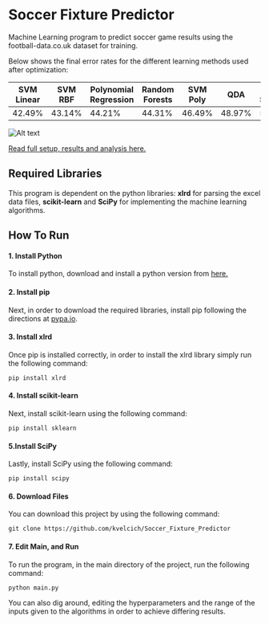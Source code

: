 # Soccer Fixture Predictor
Machine Learning program to predict soccer game results using the football-data.co.uk dataset for training.

Below shows the final error rates for the different learning methods used after optimization:

| SVM Linear | SVM RBF | Polynomial Regression | Random Forests | SVM Poly | QDA | SVM Sigmoid |
| --- | --- | --- | --- | --- | --- | --- |
| 42.49% | 43.14% | 44.21% | 44.31% | 46.49% | 48.97% | 58.7% |

![Alt text](http://kevin.velci.ch/Results.png)


[Read full setup, results and analysis here.](http://kevin.velci.ch/Predicting_Soccer_Match_Results.pdf)

## Required Libraries
This program is dependent on the python libraries: **xlrd** for parsing the excel data files, **scikit-learn** and **SciPy** for implementing the machine learning algorithms.

## How To Run
#### 1. Install Python
To install python, download and install a python version from [here.](https://www.python.org/downloads/)

#### 2. Install pip
Next, in order to download the required libraries, install pip following the directions at [pypa.io](https://pip.pypa.io/en/stable/installing/).

#### 3. Install xlrd
Once pip is installed correctly, in order to install the xlrd library simply run the following command:
```
pip install xlrd
```

#### 4. Install scikit-learn
Next, install scikit-learn using the following command:
```
pip install sklearn
```

#### 5.Install SciPy
Lastly, install SciPy using the following command:
```
pip install scipy
```

#### 6. Download Files
You can download this project by using the following command:
```
git clone https://github.com/kvelcich/Soccer_Fixture_Predictor
```

#### 7. Edit Main, and Run
To run the program, in the main directory of the project, run the following command:
```
python main.py
```
You can also dig around, editing the hyperparameters and the range of the inputs given to the algorithms in order to achieve differing results.
